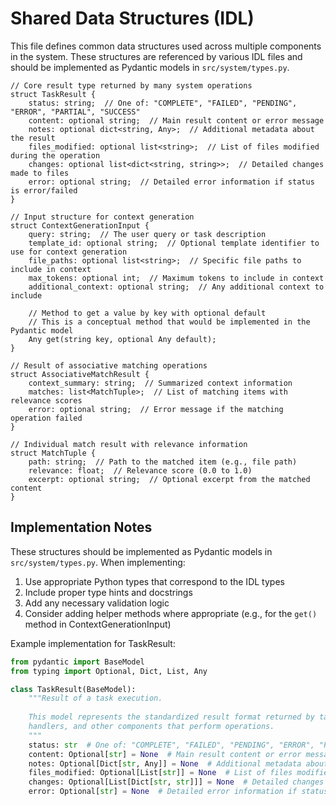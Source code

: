 # Shared Data Structures (IDL)

This file defines common data structures used across multiple components in the system. These structures are referenced by various IDL files and should be implemented as Pydantic models in `src/system/types.py`.

```idl
// Core result type returned by many system operations
struct TaskResult {
    status: string;  // One of: "COMPLETE", "FAILED", "PENDING", "ERROR", "PARTIAL", "SUCCESS"
    content: optional string;  // Main result content or error message
    notes: optional dict<string, Any>;  // Additional metadata about the result
    files_modified: optional list<string>;  // List of files modified during the operation
    changes: optional list<dict<string, string>>;  // Detailed changes made to files
    error: optional string;  // Detailed error information if status is error/failed
}

// Input structure for context generation
struct ContextGenerationInput {
    query: string;  // The user query or task description
    template_id: optional string;  // Optional template identifier to use for context generation
    file_paths: optional list<string>;  // Specific file paths to include in context
    max_tokens: optional int;  // Maximum tokens to include in context
    additional_context: optional string;  // Any additional context to include
    
    // Method to get a value by key with optional default
    // This is a conceptual method that would be implemented in the Pydantic model
    Any get(string key, optional Any default);
}

// Result of associative matching operations
struct AssociativeMatchResult {
    context_summary: string;  // Summarized context information
    matches: list<MatchTuple>;  // List of matching items with relevance scores
    error: optional string;  // Error message if the matching operation failed
}

// Individual match result with relevance information
struct MatchTuple {
    path: string;  // Path to the matched item (e.g., file path)
    relevance: float;  // Relevance score (0.0 to 1.0)
    excerpt: optional string;  // Optional excerpt from the matched content
}
```

## Implementation Notes

These structures should be implemented as Pydantic models in `src/system/types.py`. When implementing:

1. Use appropriate Python types that correspond to the IDL types
2. Include proper type hints and docstrings
3. Add any necessary validation logic
4. Consider adding helper methods where appropriate (e.g., for the `get()` method in ContextGenerationInput)

Example implementation for TaskResult:

```python
from pydantic import BaseModel
from typing import Optional, Dict, List, Any

class TaskResult(BaseModel):
    """Result of a task execution.
    
    This model represents the standardized result format returned by task executors,
    handlers, and other components that perform operations.
    """
    status: str  # One of: "COMPLETE", "FAILED", "PENDING", "ERROR", "PARTIAL", "SUCCESS"
    content: Optional[str] = None  # Main result content or error message
    notes: Optional[Dict[str, Any]] = None  # Additional metadata about the result
    files_modified: Optional[List[str]] = None  # List of files modified during the operation
    changes: Optional[List[Dict[str, str]]] = None  # Detailed changes made to files
    error: Optional[str] = None  # Detailed error information if status is error/failed
```
